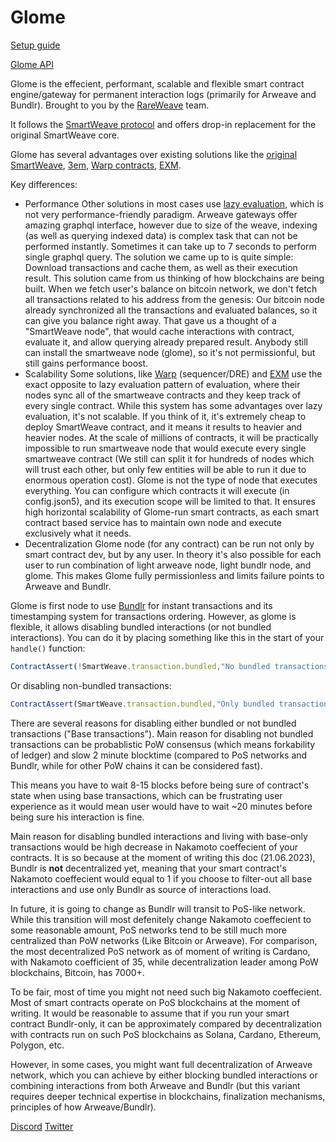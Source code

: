 # Glome

[Setup guide](./SETUP.md)

[Glome API](./API.md)

Glome is the effecient, performant, scalable and flexible smart contract engine/gateway for permanent interaction logs (primarily for Arweave and Bundlr). Brought to you by the [RareWeave](https://github.com/rareweave) team.

It follows the [SmartWeave protocol](https://github.com/ArweaveTeam/SmartWeave) and offers drop-in replacement for the original SmartWeave core.

Glome has several advantages over existing solutions like the [original SmartWeave](https://github.com/ArweaveTeam/SmartWeave), [3em](https://3em.exm.dev), [Warp contracts](https://warp.cc), [EXM](https://exm.dev).

Key differences:

- Performance
  Other solutions in most cases use [lazy evaluation](https://www.coindesk.com/tech/2020/06/11/with-arweaves-lazy-approach-to-smart-contracts-its-version-of-web3-does-more/), which is not very performance-friendly paradigm. 
  Arweave gateways offer amazing graphql interface, however due to size of the weave, indexing (as well as querying indexed data) is complex task that can not be performed instantly. 
  Sometimes it can take up to 7 seconds to perform single graphql query.
  The solution we came up to is quite simple: Download transactions and cache them, as well as their execution result.
  This solution came from us thinking of how blockchains are being built. 
  When we fetch user's balance on bitcoin network, we don't fetch all transactions related to his address from the genesis: Our bitcoin node already synchronized all the transactions and evaluated balances, so it can give you balance right away.
  That gave us a thought of a "SmartWeave node", that would cache interactions with contract, evaluate it, and allow querying already prepared result.
  Anybody still can install the smartweave node (glome), so it's not permissionful, but still gains performance boost.
- Scalability
  Some solutions, like [Warp](https://warp.cc) (sequencer/DRE) and [EXM](https://exm.dev) use the exact opposite to lazy evaluation pattern of evaluation, where their nodes sync all of the smartweave contracts and they keep track of every single contract. While this system has some advantages over lazy evaluation, it's not scalable. If you think of it, it's extremely cheap to deploy SmartWeave contract, and it means it results to heavier and heavier nodes.
  At the scale of millions of contracts, it will be practically impossible to run smartweave node that would execute every single smartweave contract (We still can split it for hundreds of nodes which will trust each other, but only few entities will be able to run it due to enormous operation cost).
  Glome is not the type of node that executes everything. You can configure which contracts it will execute (in config.json5), and its execution scope will be limited to that. 
  It ensures high horizontal scalability of Glome-run smart contracts, as each smart contract based service has to maintain own node and execute exclusively what it needs. 
- Decentralization
  Glome node (for any contract) can be run not only by smart contract dev, but by any user. In theory it's also possible for each user to run combination of light arweave node, light bundlr node, and glome. 
  This makes Glome fully permissionless and limits failure points to Arweave and Bundlr.

Glome is first node to use [Bundlr](https://bundlr.network) for instant transactions and its timestamping system for transactions ordering.
However, as glome is flexible, it allows disabling bundled interactions (or not bundled interactions).
You can do it by placing something like this in the start of your `handle()` function:

```js
ContractAssert(!SmartWeave.transaction.bundled,"No bundled transactions allowed")
```

Or disabling non-bundled transactions:

```js
ContractAssert(SmartWeave.transaction.bundled,"Only bundled transactions allowed")
```
There are several reasons for disabling either bundled or not bundled transactions ("Base transactions"). 
Main reason for disabling not bundled transactions can be probablistic PoW consensus (which means forkability of ledger) and slow 2 minute blocktime (compared to PoS networks and Bundlr, while for other PoW chains it can be considered fast).

This means you have to wait 8-15 blocks before being sure of contract's state when using base transactions, which can be frustrating user experience as it would mean user would have to wait ~20 minutes before being sure his interaction is fine.

Main reason for disabling bundled interactions and living with base-only transactions would be high decrease in Nakamoto coeffecient of your contracts.
It is so because at the moment of writing this doc (21.06.2023), Bundlr is **not** decentralized yet, meaning that your smart contract's Nakamoto coeffecient would equal to 1 if you choose to filter-out all base interactions and use only Bundlr as source of interactions load.

In future, it is going to change as Bundlr will transit to PoS-like network.
While this transition will most defenitely change Nakamoto coeffecient to some reasonable amount, PoS networks tend to be still much more centralized than PoW networks (Like Bitcoin or Arweave).
For comparison, the most decentralized PoS network as of moment of writing is Cardano, with Nakamoto coefficient of 35, while decentralization leader among PoW blockchains, Bitcoin, has 7000+.

To be fair, most of time you might not need such big Nakamoto coeffecient. Most of smart contracts operate on PoS blockchains at the moment of writing.
It would be reasonable to assume that if you run your smart contract Bundlr-only, it can be approximately compared by decentralization with contracts run on such PoS blockchains as Solana, Cardano, Ethereum, Polygon, etc.

However, in some cases, you might want full decentralization of Arweave network, which you can achieve by either blocking bundled interactions or combining interactions from both Arweave and Bundlr (but this variant requires deeper technical expertise in blockchains, finalization mechanisms, principles of how Arweave/Bundlr).

[Discord](https://discord.gg/2esZrmXsqs) [Twitter](https://twitter.com/rareweave) 
